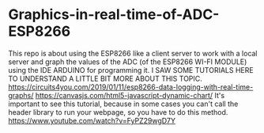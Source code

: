 # Graphics-in-real-time-of-ADC-ESP8266
This repo is about using the ESP8266 like a client server to work with a local server and graph the values of the ADC (of the ESP8266 WI-FI MODULE) using the IDE ARDUINO for programming it.
 I SAW SOME TUTORIALS HERE TO UNDERSTAND A LITTLE BIT MORE ABOUT THIS TOPIC.
    https://circuits4you.com/2019/01/11/esp8266-data-logging-with-real-time-graphs/
    https://canvasjs.com/html5-javascript-dynamic-chart/
It's important to see this tutorial, because in some cases you can't call the header library to run your webpage, so you have to do this method.
    https://www.youtube.com/watch?v=FyPZ29wgD7Y
    
